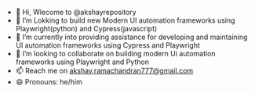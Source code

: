 - 👋 Hi, Wlecome to @akshayrepository
- 👀 I’m Lokking to build new Modern UI automation frameworks using Playwright(python) and Cypress(javascript)
- 🌱 I’m currently into providing assistance for developing and maintaining  UI automation frameworks using Cypress and Playwright
- 💞️ I’m looking to collaborate on building modern Ui automation frameworks using Playwright and Python
- 📫 Reach me on akshay.ramachandran777@gmail.com
- 😄 Pronouns: he/him
  

<!---
akshayrepository/akshayrepository is a ✨ special ✨ repository because its `README.md` (this file) appears on your GitHub profile.
You can click the Preview link to take a look at your changes.
--->
